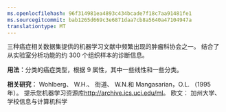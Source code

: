 ```yaml
---
ms.openlocfilehash: 96f314981ea4893c434bcade7f18c7aa91481fe1
ms.sourcegitcommit: bab1265d669c3e6871daa7cb8a5640a47104947a
translationtype: MT
---
```

三种癌症相关数据集提供的机器学习文献中频繁出现的肿瘤科协会之一。 结合了从实验室分析功能的约 300 个组织样本的诊断信息。<p> </p><b>用法︰</b>分类的癌症类型，根据 9 属性，其中一些线性和一些分类。 <p> </p><b>相关研究︰</b> Wohlberg、 W.H.、 街道、 W.N.和 Mangasarian，O.L. （1995 年）。 提示您机器学习资源库<a href="http://archive.ics.uci.edu/ml">http://archive.ics.uci.edu/ml</a>。 欧文︰ 加州大学、 学校信息与计算机科学